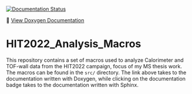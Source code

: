 [![Documentation Status](https://readthedocs.org/projects/hit2022-analysis-macros/badge/?version=latest)](https://hit2022-analysis-macros.readthedocs.io/en/latest/?badge=latest)

📖 [View Doxygen Documentation](https://lorenzopierfederici98.github.io/HIT2022_Analysis_Macros/html/index.html)

# HIT2022_Analysis_Macros
This repository contains a set of macros used to analyze Calorimeter and TOF-wall data from the HIT2022 campaign, focus of my MS thesis work.
The macros can be found in the  `src/` directory. The link above takes to the documentation written with Doxygen, while clicking on the documentation badge takes to the documentation written with Sphinx.
